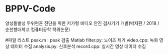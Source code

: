 # BPPV-Code

양성돌발성 두위현훈 진단을 위한 저가형 비디오 안진 검사기기 개발(박지환 / 2018 / 순천향대학교 컴퓨터공학 학위논문)

#파일 리스트
peak.m : peak 검출 Matlab
filter.py: 노이즈 제거
video.cpp: 녹화 영상 데이터 수집
analysis.py: 신호분석
record.cpp: 실시간 영상 데이터 수집
